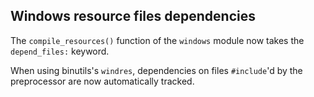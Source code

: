 ## Windows resource files dependencies

The `compile_resources()` function of the `windows` module now takes
the `depend_files:` keyword.

When using binutils's `windres`, dependencies on files `#include`'d by the
preprocessor are now automatically tracked.
